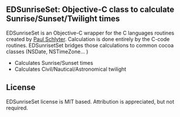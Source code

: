 EDSunriseSet: Objective-C class to calculate Sunrise/Sunset/Twilight times
---------------

EDSunriseSet is an Objective-C wrapper for the C languages routines created by [Paul Schlyter].
Calculation is done entirely by the C-code routines. EDSunrisetSet bridges those calculations to common cocoa classes (NSDate, NSTimeZone... )

  - Calculates Sunrise/Sunset times
  - Calculates Civil/Nautical/Astronomical twilight


License
---------------
EDSunriseSet license is MIT based. Attribution is appreciated, but not required.



  [Paul Schlyter]: http://stjarnhimlen.se/english.html
